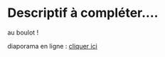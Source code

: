 
# Descriptif à compléter....



au boulot !


diaporama en ligne : [cliquer ici](./build/export/index.html)
